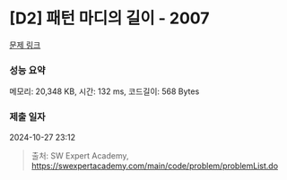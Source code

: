 # [D2] 패턴 마디의 길이 - 2007 

[문제 링크](https://swexpertacademy.com/main/code/problem/problemDetail.do?contestProbId=AV5P1kNKAl8DFAUq) 

### 성능 요약

메모리: 20,348 KB, 시간: 132 ms, 코드길이: 568 Bytes

### 제출 일자

2024-10-27 23:12



> 출처: SW Expert Academy, https://swexpertacademy.com/main/code/problem/problemList.do